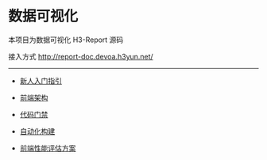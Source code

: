 # 数据可视化

本项目为数据可视化 H3-Report 源码

接入方式 http://report-doc.devoa.h3yun.net/

---

- [新人入门指引](https://gitlab.h3yun.net/reporter/jssdk/h3report/tree/granule/docs/welcome/newguy.md)

- [前端架构](https://gitlab.h3yun.net/reporter/jssdk/h3report/blob/granule/docs/welcome/frontend.md)

- [代码门禁](https://gitlab.h3yun.net/reporter/jssdk/h3report/tree/granule/docs/welcome/gate.md)

- [自动化构建](https://gitlab.h3yun.net/reporter/jssdk/h3report/blob/granule/docs/welcome/build.md)

- [前端性能评估方案](https://gitlab.h3yun.net/reporter/jssdk/h3report/blob/granule/docs/welcome/performance.md)
